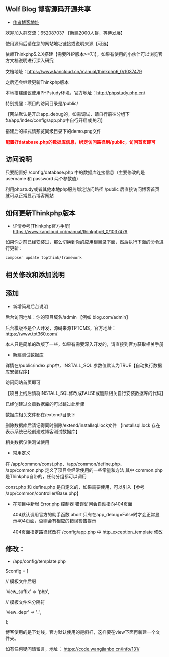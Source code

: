 ## Wolf Blog 博客源码开源共享

+ [作者博客地址](https://code.wangjianbo.cn) 


欢迎加入群交流：652087037   【新建2000人群，等待发展】

使用源码后请在您的网站地址链接或说明来源【可选】

依赖Thinkphp5.2.X搭建【需要PHP版本>=7.1】，如果有使用的小伙伴可以浏览官方文档说明进行深入研究

文档地址：https://www.kancloud.cn/manual/thinkphp6_0/1037479

之后还会继续更新Thinkphp版本

本地搭建建议使用PHPstudy环境，官方地址：http://phpstudy.php.cn/

特别提醒：项目的访问目录是/public/

【网站默认是开启app_debug的，如需调试，请自行前往分组下 如/app/index/config/app.php中自行开启或关闭】

搭建后的样式请预览同级目录下的demo.png文件

<label style="color:red">__配置好database.php的数据库信息，绑定访问路径到/public，访问首页即可__</label>


## 访问说明

只要配置好 /config/database.php 中的数据库连接信息（主要修改的是 username 和 password 两个参数值）

利用phpstudy或者其他本地php服务绑定访问路径 /public 后直接访问博客首页就可以正常显示博客网站

## 如何更新Thinkphp版本

 + 详情参考[Thinkphp官方手册] https://www.kancloud.cn/manual/thinkphp6_0/1037479

如果你之前已经安装过，那么切换到你的应用根目录下面，然后执行下面的命令进行更新：

    composer update topthink/framework

## 相关修改和添加说明

## 添加

+ 新增简易后台说明

后台访问地址：你的项目域名/admin 【例如 blog.com/admin】

后台模版不是个人开发，源码来源TPTCMS，官方地址：https://www.tpt360.com/

本人只是简单的改版了一些，如果有需要深入开发的，请直接到官方获取相关手册

 + 新建测试数据库
 
详情在/public/index.php中，INSTALL_SQL 参数值默认为TRUE【自动执行数据库安装程序】

访问网站首页即可

【项目上线后请将INSTALL_SQL修改成FALSE或删除相关自行安装数据库的代码】

已经创建过文章数据库的可以跳过此步骤

数据库相关文件都在/extend/目录下

删除数据库后请记得同时删除/extend/installsql.lock文件 【installsql.lock 存在表示系统已经创建过博客测试数据库】

相关数据仅供测试使用

 + 常用定义
 
在 /app/common/const.php、/app/common/define.php、 /app/common.php 定义了项目会经常使用的一些常量和方法
其中 common.php 是Thinkphp自带的，任何分组都可以调用

const.php 和 define.php 是自定义的，如果需要使用，可以引入【参考 /app/common/controller/Base.php】

 + 在项目中新增 Error.php 控制器 错误访问会自动指向404页面
 
     404默认调用官方的助手函数 abort 只有在app_debug=False时才会正常显示404页面，否则会有相应的错误警告提示
	 
     404页面指定路径修改在 /config/app.php 中 http_exception_template 修改

## 修改：

 + /app/config/template.php
 
$config = [

// 模板文件后缀

'view_suffix' => 'php',

// 模板文件名分隔符

'view_depr' => '_',

];

博客使用的是下划线，官方默认使用的是斜杆，这样要在view下面再新建一个文件夹。

如有任何疑问请留言，地址：  https://code.wangjianbo.cn/info/131/

